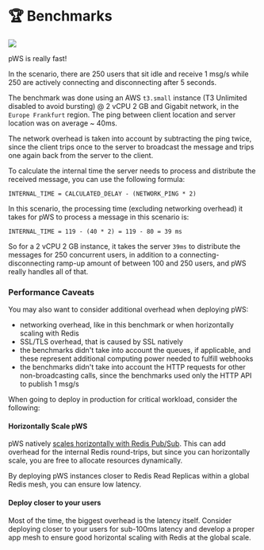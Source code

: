 # 🏆 Benchmarks

![](.gitbook/assets/medium\_90ms\_1536.png)

pWS is really fast!

In the scenario, there are 250 users that sit idle and receive 1 msg/s while 250 are actively connecting and disconnecting after 5 seconds.

The benchmark was done using an AWS `t3.small` instance (T3 Unlimited disabled to avoid bursting) @ 2 vCPU 2 GB and Gigabit network, in the `Europe Frankfurt` region. The ping between client location and server location was on average \~ 40ms.

The network overhead is taken into account by subtracting the ping twice, since the client trips once to the server to broadcast the message and trips one again back from the server to the client.

To calculate the internal time the server needs to process and distribute the received message, you can use the following formula:

```
INTERNAL_TIME = CALCULATED_DELAY - (NETWORK_PING * 2)
```

In this scenario, the processing time (excluding networking overhead) it takes for pWS to process a message in this scenario is:

```
INTERNAL_TIME = 119 - (40 * 2) = 119 - 80 = 39 ms
```

So for a  2 vCPU 2 GB instance, it takes the server `39ms` to distribute the messages for 250 concurrent users, in addition to a connecting-disconnecting ramp-up amount of between 100 and 250 users, and pWS really handles all of that.

### Performance Caveats

You may also want to consider additional overhead when deploying pWS:

* networking overhead, like in this benchmark or when horizontally scaling with Redis
* SSL/TLS overhead, that is caused by SSL natively
* the benchmarks didn't take into account the queues, if applicable, and these represent additional computing power needed to fulfill webhooks
* the benchmarks didn't take into account the HTTP requests for other non-broadcasting calls, since the benchmarks used only the HTTP API to publish 1 msg/s

When going to deploy in production for critical workload, consider the following:

#### Horizontally Scale pWS

pWS natively [scales horizontally with Redis Pub/Sub](advanced-usage/horizontal-scaling.md). This can add overhead for the internal Redis round-trips, but since you can horizontally scale, you are free to allocate resources dynamically.

By deploying pWS instances closer to Redis Read Replicas within a global Redis mesh, you can ensure low latency.

#### Deploy closer to your users

Most of the time, the biggest overhead is the latency itself. Consider deploying closer to your users for sub-100ms latency and develop a proper app mesh to ensure good horizontal scaling with Redis at the global scale.
